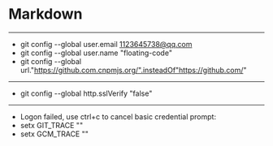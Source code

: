 # Markdown
---
- git config --global user.email 1123645738@qq.com 
- git config --global user.name "floating-code"
- git config --global url."https://github.com.cnpmjs.org/".insteadOf"https://github.com/"
---
- git config --global http.sslVerify "false"
---
- Logon failed, use ctrl+c to cancel basic credential prompt:
- setx GIT_TRACE ""
- setx GCM_TRACE ""